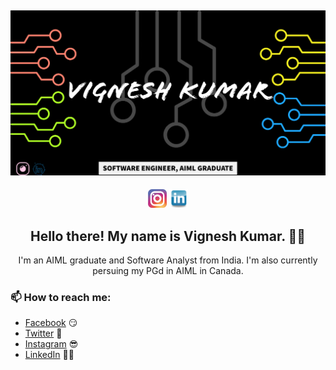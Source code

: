 ## ![vigneshkumar24's header](https://github.com/vigneshkumar24/vigneshkumar24/blob/main/VK_Cover.png)
<p align='center'>
<a href="https://instagram.com/vignesh_kumar_m"><img height="30" src="https://github.com/vigneshkumar24/vigneshkumar24/blob/main/instagram.png"></a>
<a href="https://www.linkedin.com/in/vigneshkumar249/"><img height="30" src="https://github.com/vigneshkumar24/vigneshkumar24/blob/main/linkedin.png"></a>
</p>

<h2 align="center">Hello there! My name is Vignesh Kumar. 👋🤓</h2>

<p align="center">I'm an AIML graduate and Software Analyst from India.
I'm also currently persuing my PGd in AIML in Canada.</p>

### 📫 How to reach me:
- [Facebook](https://facebook.com/vignesh2495) 😏
- [Twitter](https://twitter.com/vignesh2495) 🐤
- [Instagram](https://instagram.com/vignesh_kumar_) 😎
- [LinkedIn](https://linkedin.com/in/vigneshkumar249) 👨💼
<!--
**vigneshkumar24/vigneshkumar24** is a ✨ _special_ ✨ repository because its `README.md` (this file) appears on your GitHub profile.

Here are some ideas to get you started:

🔭 I’m currently working on ...
🌱 I’m currently learning ...
- 👯 I’m looking to collaborate on ...
- 🤔 I’m looking for help with ...
- 💬 Ask me about ...
📫 How to reach me: ...
- 😄 Pronouns: ...
- ⚡ Fun fact: ...
-->

